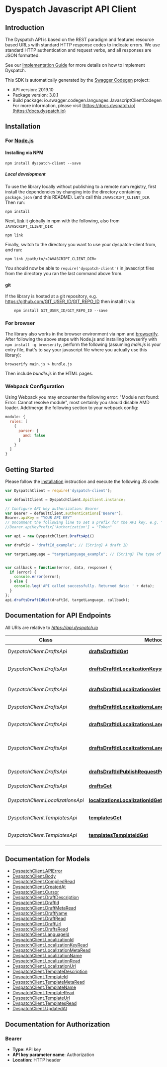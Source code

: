 # Dyspatch Javascript API Client

## Introduction

The Dyspatch API is based on the REST paradigm and features resource based URLs with standard HTTP response codes to indicate errors. We use standard HTTP authentication and request verbs, and all responses are JSON formatted.

See our [Implementation Guide](https://docs.dyspatch.io/development/implementing_dyspatch/) for more details on how to implement Dyspatch.

This SDK is automatically generated by the [Swagger Codegen](https://github.com/swagger-api/swagger-codegen) project:

- API version: 2019.10
- Package version: 3.0.1
- Build package: io.swagger.codegen.languages.JavascriptClientCodegen
  For more information, please visit [https://docs.dyspatch.io](https://docs.dyspatch.io)

## Installation

### For [Node.js](https://nodejs.org/)

#### Installing via NPM

```shell
npm install dyspatch-client --save
```

##### Local development

To use the library locally without publishing to a remote npm registry, first install the dependencies by changing into the directory containing `package.json` (and this README). Let's call this `JAVASCRIPT_CLIENT_DIR`. Then run:

```shell
npm install
```

Next, [link](https://docs.npmjs.com/cli/link) it globally in npm with the following, also from `JAVASCRIPT_CLIENT_DIR`:

```shell
npm link
```

Finally, switch to the directory you want to use your dyspatch-client from, and run:

```shell
npm link /path/to/<JAVASCRIPT_CLIENT_DIR>
```

You should now be able to `require('dyspatch-client')` in javascript files from the directory you ran the last command above from.

#### git

If the library is hosted at a git repository, e.g.
https://github.com/GIT_USER_ID/GIT_REPO_ID
then install it via:

```shell
    npm install GIT_USER_ID/GIT_REPO_ID --save
```

### For browser

The library also works in the browser environment via npm and [browserify](http://browserify.org/). After following
the above steps with Node.js and installing browserify with `npm install -g browserify`,
perform the following (assuming *main.js* is your entry file, that's to say your javascript file where you actually
use this library):

```shell
browserify main.js > bundle.js
```

Then include *bundle.js* in the HTML pages.

### Webpack Configuration

Using Webpack you may encounter the following error: "Module not found: Error:
Cannot resolve module", most certainly you should disable AMD loader. Add/merge
the following section to your webpack config:

```javascript
module: {
  rules: [
    {
      parser: {
        amd: false
      }
    }
  ]
}
```

## Getting Started

Please follow the [installation](#installation) instruction and execute the following JS code:

```javascript
var DyspatchClient = require('dyspatch-client');

var defaultClient = DyspatchClient.ApiClient.instance;

// Configure API key authorization: Bearer
var Bearer = defaultClient.authentications['Bearer'];
Bearer.apiKey = "YOUR API KEY"
// Uncomment the following line to set a prefix for the API key, e.g. "Token" (defaults to null)
//Bearer.apiKeyPrefix['Authorization'] = "Token"

var api = new DyspatchClient.DraftsApi()

var draftId = "draftId_example"; // {String} A draft ID

var targetLanguage = "targetLanguage_example"; // {String} The type of templating language to compile as. Should only be used for visual templates.


var callback = function(error, data, response) {
  if (error) {
    console.error(error);
  } else {
    console.log('API called successfully. Returned data: ' + data);
  }
};
api.draftsDraftIdGet(draftId, targetLanguage, callback);

```

## Documentation for API Endpoints

All URIs are relative to *https://api.dyspatch.io*

Class | Method | HTTP request | Description
------------ | ------------- | ------------- | -------------
*DyspatchClient.DraftsApi* | [**draftsDraftIdGet**](docs/DraftsApi.md#draftsDraftIdGet) | **GET** /drafts/{draftId} | Get Draft by ID
*DyspatchClient.DraftsApi* | [**draftsDraftIdLocalizationKeysGet**](docs/DraftsApi.md#draftsDraftIdLocalizationKeysGet) | **GET** /drafts/{draftId}/localizationKeys | Get Localization Keys
*DyspatchClient.DraftsApi* | [**draftsDraftIdLocalizationsGet**](docs/DraftsApi.md#draftsDraftIdLocalizationsGet) | **GET** /drafts/{draftId}/localizations | Get Localizations on a Draft
*DyspatchClient.DraftsApi* | [**draftsDraftIdLocalizationsLanguageIdDelete**](docs/DraftsApi.md#draftsDraftIdLocalizationsLanguageIdDelete) | **DELETE** /drafts/{draftId}/localizations/{languageId} | Remove a Localization
*DyspatchClient.DraftsApi* | [**draftsDraftIdLocalizationsLanguageIdPut**](docs/DraftsApi.md#draftsDraftIdLocalizationsLanguageIdPut) | **PUT** /drafts/{draftId}/localizations/{languageId} | Create or Update a Localization
*DyspatchClient.DraftsApi* | [**draftsDraftIdLocalizationsLanguageIdTranslationsPut**](docs/DraftsApi.md#draftsDraftIdLocalizationsLanguageIdTranslationsPut) | **PUT** /drafts/{draftId}/localizations/{languageId}/translations | Set Translations for Language
*DyspatchClient.DraftsApi* | [**draftsDraftIdPublishRequestPost**](docs/DraftsApi.md#draftsDraftIdPublishRequestPost) | **POST** /drafts/{draftId}/publishRequest | Submit the Draft for Approval
*DyspatchClient.DraftsApi* | [**draftsGet**](docs/DraftsApi.md#draftsGet) | **GET** /drafts | List Drafts
*DyspatchClient.LocalizationsApi* | [**localizationsLocalizationIdGet**](docs/LocalizationsApi.md#localizationsLocalizationIdGet) | **GET** /localizations/{localizationId} | Get Localization Object by ID
*DyspatchClient.TemplatesApi* | [**templatesGet**](docs/TemplatesApi.md#templatesGet) | **GET** /templates | List Templates
*DyspatchClient.TemplatesApi* | [**templatesTemplateIdGet**](docs/TemplatesApi.md#templatesTemplateIdGet) | **GET** /templates/{templateId} | Get Template by ID


## Documentation for Models

 - [DyspatchClient.APIError](docs/APIError.md)
 - [DyspatchClient.Body](docs/Body.md)
 - [DyspatchClient.CompiledRead](docs/CompiledRead.md)
 - [DyspatchClient.CreatedAt](docs/CreatedAt.md)
 - [DyspatchClient.Cursor](docs/Cursor.md)
 - [DyspatchClient.DraftDescription](docs/DraftDescription.md)
 - [DyspatchClient.DraftId](docs/DraftId.md)
 - [DyspatchClient.DraftMetaRead](docs/DraftMetaRead.md)
 - [DyspatchClient.DraftName](docs/DraftName.md)
 - [DyspatchClient.DraftRead](docs/DraftRead.md)
 - [DyspatchClient.DraftUrl](docs/DraftUrl.md)
 - [DyspatchClient.DraftsRead](docs/DraftsRead.md)
 - [DyspatchClient.LanguageId](docs/LanguageId.md)
 - [DyspatchClient.LocalizationId](docs/LocalizationId.md)
 - [DyspatchClient.LocalizationKeyRead](docs/LocalizationKeyRead.md)
 - [DyspatchClient.LocalizationMetaRead](docs/LocalizationMetaRead.md)
 - [DyspatchClient.LocalizationName](docs/LocalizationName.md)
 - [DyspatchClient.LocalizationRead](docs/LocalizationRead.md)
 - [DyspatchClient.LocalizationUrl](docs/LocalizationUrl.md)
 - [DyspatchClient.TemplateDescription](docs/TemplateDescription.md)
 - [DyspatchClient.TemplateId](docs/TemplateId.md)
 - [DyspatchClient.TemplateMetaRead](docs/TemplateMetaRead.md)
 - [DyspatchClient.TemplateName](docs/TemplateName.md)
 - [DyspatchClient.TemplateRead](docs/TemplateRead.md)
 - [DyspatchClient.TemplateUrl](docs/TemplateUrl.md)
 - [DyspatchClient.TemplatesRead](docs/TemplatesRead.md)
 - [DyspatchClient.UpdatedAt](docs/UpdatedAt.md)


## Documentation for Authorization

### Bearer

- **Type**: API key
- **API key parameter name**: Authorization
- **Location**: HTTP header
